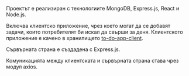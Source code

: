 Проектът е реализиран с технологиите MongoDB, Express.js, React и Node.js. 

Включва клиентско приложение, чрез което могат да се добавят задачи, които потребителят би искал да свърши за деня.
Клиентското приложение е качено в хранилището [to-do-app-client](https://github.com/pavelivanov00/to-do-app-client).

Сървърната страна е създадена с Express.js.

Комуникацията между клиентската и сървърната страна става чрез модул axios.

